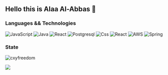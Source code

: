 ## Hello this is Alaa Al-Abbas  :wave:





### Languages && Technologies

![JavaScript](https://img.shields.io/badge/-JavaScript-000?&logo=JavaScript)
![Java](https://img.shields.io/badge/-Java-000?&logo=Java&logoColor=007396)
![React](https://img.shields.io/badge/-react-000?&logo=React)
![Postgresql](https://img.shields.io/badge/-postgresql-000?&logo=Postgresql)
![Css](https://img.shields.io/badge/-css-000?&logo=Css)
![React](https://img.shields.io/badge/-React-000?&logo=React)
![AWS](https://img.shields.io/badge/-AWS-000?&logo=Amazon-AWS&logoColor=F90)
![Spring](https://img.shields.io/badge/-Spring-000?&logo=Spring)

### State

<p><img src="https://github-readme-stats.vercel.app/api?username=alaa281997&show_icons=true&theme=dracula" alt="cxyfreedom" /></p>

<img src="https://visitor-badge.glitch.me/badge?page_id=alaa281997"/>
